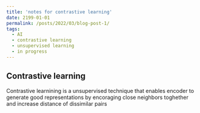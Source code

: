 ```yaml
---
title: 'notes for contrastive learning'
date: 2199-01-01
permalink: /posts/2022/03/blog-post-1/
tags:
  - AI
  - contrastive learning
  - unsupervised learning
  - in progress
---
```


Contrastive learning
----

Contrastive learnining is a unsupervised technique that enables encoder to generate good representations by 
encoraging close neighbors toghether and increase distance of dissimilar pairs
